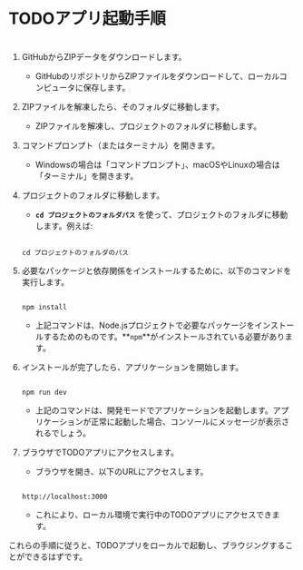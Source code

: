 # TODOアプリ起動手順
# 

1. GitHubからZIPデータをダウンロードします。
    - GitHubのリポジトリからZIPファイルをダウンロードして、ローカルコンピュータに保存します。
2. ZIPファイルを解凍したら、そのフォルダに移動します。
    - ZIPファイルを解凍し、プロジェクトのフォルダに移動します。
3. コマンドプロンプト（またはターミナル）を開きます。
    - Windowsの場合は「コマンドプロンプト」、macOSやLinuxの場合は「ターミナル」を開きます。
4. プロジェクトのフォルダに移動します。
    - **`cd プロジェクトのフォルダパス`** を使って、プロジェクトのフォルダに移動します。例えば:
    
    ```
    
    cd プロジェクトのフォルダのパス
    
    ```
    
5. 必要なパッケージと依存関係をインストールするために、以下のコマンドを実行します。
    
    ```
    
    npm install
    
    ```
    
    - 上記コマンドは、Node.jsプロジェクトで必要なパッケージをインストールするためのものです。**`npm`**がインストールされている必要があります。
6. インストールが完了したら、アプリケーションを開始します。

    ```
    
    npm run dev
    
    ```
    
    - 上記のコマンドは、開発モードでアプリケーションを起動します。アプリケーションが正常に起動した場合、コンソールにメッセージが表示されるでしょう。
7. ブラウザでTODOアプリにアクセスします。
    - ブラウザを開き、以下のURLにアクセスします。
    
    ```
    
    http://localhost:3000
    
    ```
    
    - これにより、ローカル環境で実行中のTODOアプリにアクセスできます。

これらの手順に従うと、TODOアプリをローカルで起動し、ブラウジングすることができるはずです。
